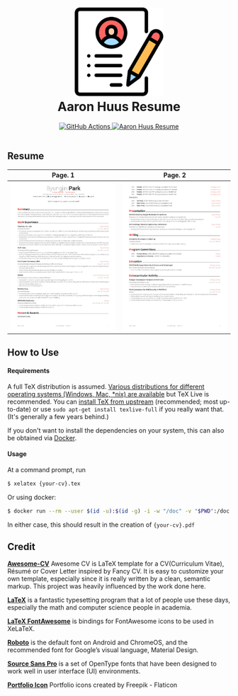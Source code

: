 <h1 align="center">
  <a href="https://github.com/AaronHuus/resume" title="Aaron Huus Resume">
    <img alt="AH-Resume" src="image.png" width="200px" height="200px" />
  </a>
  <br />
  Aaron Huus Resume
</h1>

<div align="center">
  <a href="https://github.com/AaronHuus/resume/actions/workflows/main.yml">
    <img alt="GitHub Actions" src="https://github.com/AaronHuus/resume/actions/workflows/main.yml/badge.svg" />
  </a>
  <a href="https://raw.githubusercontent.com/AaronHuus/resume/master/examples/resume.pdf">
    <img alt="Aaron Huus Resume" src="https://img.shields.io/badge/resume-pdf-green.svg" />
  </a>
</div>

<br />

## Resume

| Page. 1 | Page. 2 |
|:---:|:---:|
| [![Résumé](https://raw.githubusercontent.com/AaronHuus/resume/master/examples/resume-0.png)](https://raw.githubusercontent.com/AaronHuus/resume/master/examples/resume.pdf)  | [![Résumé](https://raw.githubusercontent.com/AaronHuus/resume/master/examples/resume-1.png)](https://raw.githubusercontent.com/AaronHuus/resume/master/examples/resume.pdf) |

## How to Use

#### Requirements

A full TeX distribution is assumed.  [Various distributions for different operating systems (Windows, Mac, \*nix) are available](http://tex.stackexchange.com/q/55437) but TeX Live is recommended.
You can [install TeX from upstream](https://tex.stackexchange.com/q/1092) (recommended; most up-to-date) or use `sudo apt-get install texlive-full` if you really want that.  (It's generally a few years behind.)

If you don't want to install the dependencies on your system, this can also be obtained via [Docker](https://docker.com).

#### Usage

At a command prompt, run

```bash
$ xelatex {your-cv}.tex
```

Or using docker:

```bash
$ docker run --rm --user $(id -u):$(id -g) -i -w "/doc" -v "$PWD":/doc thomasweise/texlive make
```

In either case, this should result in the creation of ``{your-cv}.pdf``


## Credit

[**Awesome-CV**](https://github.com/AaronHuus/resume) Awesome CV is LaTeX template for a CV(Curriculum Vitae), Résumé or Cover Letter inspired by Fancy CV. It is easy to customize your own template, especially since it is really written by a clean, semantic markup. This project was heavily influenced by the work done here.

[**LaTeX**](https://www.latex-project.org) is a fantastic typesetting program that a lot of people use these days, especially the math and computer science people in academia.

[**LaTeX FontAwesome**](https://github.com/furl/latex-fontawesome) is bindings for FontAwesome icons to be used in XeLaTeX.

[**Roboto**](https://github.com/google/roboto) is the default font on Android and ChromeOS, and the recommended font for Google’s visual language, Material Design.

[**Source Sans Pro**](https://github.com/adobe-fonts/source-sans-pro) is a set of OpenType fonts that have been designed to work well in user interface (UI) environments.

[**Portfolio Icon**](https://www.flaticon.com/free-icons/portfolio) Portfolio icons created by Freepik - Flaticon
